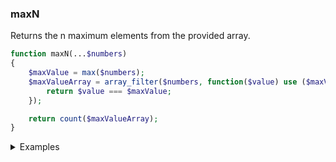 ### maxN
Returns the n maximum elements from the provided array.

```php
function maxN(...$numbers)
{
    $maxValue = max($numbers);
    $maxValueArray = array_filter($numbers, function($value) use ($maxValue) {
        return $value === $maxValue;
    });

    return count($maxValueArray);
}
```

<details>
<summary>Examples</summary>

```php
maxN([1, 2, 3, 4, 5, 5]); // 2
maxN([1, 2, 3, 4, 5]); // 1
```

</details>
